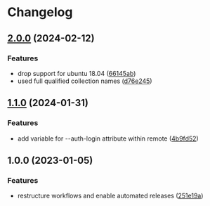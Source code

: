 # Changelog

## [2.0.0](https://github.com/rolehippie/nullmailer/compare/v1.1.0...v2.0.0) (2024-02-12)


### Features

* drop support for ubuntu 18.04 ([66145ab](https://github.com/rolehippie/nullmailer/commit/66145ab03a8d0082e4a16f23d31ef513ed74b311))
* used full qualified collection names ([d76e245](https://github.com/rolehippie/nullmailer/commit/d76e2451ec7c87a952d333483376cd29f622ef9c))

## [1.1.0](https://github.com/rolehippie/nullmailer/compare/v1.0.0...v1.1.0) (2024-01-31)


### Features

* add variable for --auth-login attribute within remote ([4b9fd52](https://github.com/rolehippie/nullmailer/commit/4b9fd528837cd6bf54fecfaf5d3e64c834373674))

## 1.0.0 (2023-01-05)


### Features

* restructure workflows and enable automated releases ([251e19a](https://github.com/rolehippie/nullmailer/commit/251e19a14f6c4d217daacdc1da73e4c2d378413f))
